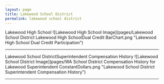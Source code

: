 ```yaml
---
layout: page
title: Lakewood School District
permalink: lakewood school district
---
```



Lakewood High School
![Lakewood High School Image](pages/Lakewood School District Lakewood High SchoolDual Credit BarChart.png "Lakewood High School Dual Credit Participation")

___

Lakewood School DistrictSuperintendent Compensation History
![Lakewood School District Image](pages/WA School District Compensation History for Lakewood Superintendent ConstantDollars.png "Lakewood School District Superintendent Compensation History")

___

